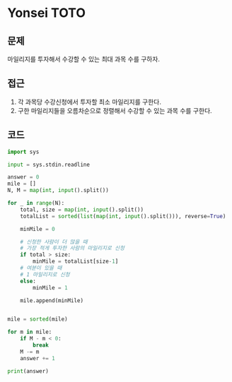 # Yonsei TOTO 

## 문제
마일리지를 투자해서 수강할 수 있는 최대 과목 수를 구하자.

## 접근
1. 각 과목당 수강신청에서 투자할 최소 마일리지를 구한다.
2. 구한 마일리지들을 오름차순으로 정렬해서 수강할 수 있는 과목 수를 구한다.

## 코드
```python
import sys

input = sys.stdin.readline

answer = 0
mile = []
N, M = map(int, input().split())

for _ in range(N):
    total, size = map(int, input().split())
    totalList = sorted(list(map(int, input().split())), reverse=True)

    minMile = 0

    # 신청한 사람이 더 많을 때
    # 가장 적게 투자한 사람의 마일리지로 신청
    if total > size:
        minMile = totalList[size-1]
    # 여분이 있을 때
    # 1 마일리지로 신청
    else:
        minMile = 1

    mile.append(minMile)


mile = sorted(mile)

for m in mile:
    if M - m < 0:
        break
    M -= m
    answer += 1

print(answer)
```